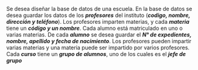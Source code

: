 Se desea diseñar la base de datos de una escuela. 
En la base de datos se desea guardar los datos de los  ***profesores*** del instituto (***codigo, nombre, dirección y teléfono***). 
Los profesores imparten materias, y cada ***materia*** tiene un ***código y un nombre***. 
Cada alumno está matriculado en uno o varias materias. 
De cada ***alumno*** se desea guardar el ***N° de expedientes, nombre, apellido y fecha de nacimiento***. 
Los profesores pueden impartir varias materias y una materia puede ser impartido por varios profesores.
Cada ***curso*** tiene un ***grupo de alumnos***, uno de los cuales es el ***jefe de grupo***
